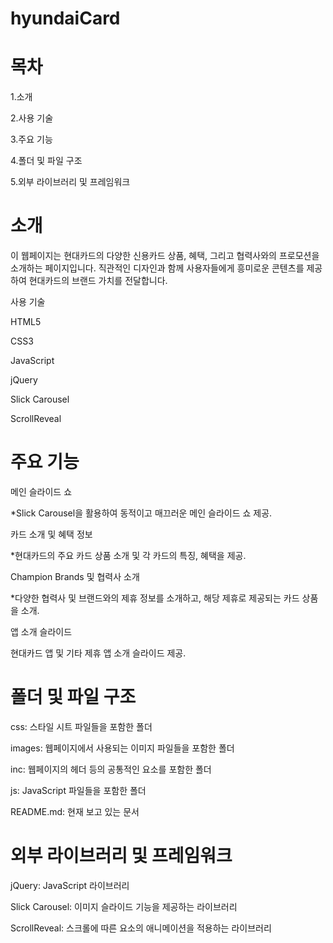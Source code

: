 ﻿# hyundaiCard
 

목차
 =====
 
1.소개

2.사용 기술

3.주요 기능

4.폴더 및 파일 구조

5.외부 라이브러리 및 프레임워크


 소개
  =====
이 웹페이지는 현대카드의 다양한 신용카드 상품, 혜택, 그리고 협력사와의 프로모션을 소개하는 페이지입니다. 직관적인 디자인과 함께 사용자들에게 흥미로운 콘텐츠를 제공하여 현대카드의 브랜드 가치를 전달합니다.

사용 기술

HTML5

CSS3

JavaScript

jQuery

Slick Carousel

ScrollReveal


주요 기능
  =====
  
메인 슬라이드 쇼

*Slick Carousel을 활용하여 동적이고 매끄러운 메인 슬라이드 쇼 제공.

카드 소개 및 혜택 정보

*현대카드의 주요 카드 상품 소개 및 각 카드의 특징, 혜택을 제공.

Champion Brands 및 협력사 소개

*다양한 협력사 및 브랜드와의 제휴 정보를 소개하고, 해당 제휴로 제공되는 카드 상품을 소개.

앱 소개 슬라이드

현대카드 앱 및 기타 제휴 앱 소개 슬라이드 제공.

폴더 및 파일 구조
  =====
  
css: 스타일 시트 파일들을 포함한 폴더

images: 웹페이지에서 사용되는 이미지 파일들을 포함한 폴더

inc: 웹페이지의 헤더 등의 공통적인 요소를 포함한 폴더

js: JavaScript 파일들을 포함한 폴더

README.md: 현재 보고 있는 문서

외부 라이브러리 및 프레임워크
  =====

jQuery: JavaScript 라이브러리

Slick Carousel: 이미지 슬라이드 기능을 제공하는 라이브러리

ScrollReveal: 스크롤에 따른 요소의 애니메이션을 적용하는 라이브러리
